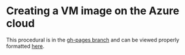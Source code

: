 # Creating a VM image on the Azure cloud

This procedural is in the 
[gh-pages branch](https://github.com/cloudbank-project/image-research-computing-tutorial/tree/gh-pages/azure/create_an_image) 
and can be viewed properly formatted [here](https://cloudbank-project.github.io/image-research-computing-tutorial/azure/create_an_image/).

